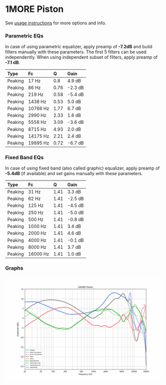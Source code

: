 # 1MORE Piston
See [usage instructions](https://github.com/jaakkopasanen/AutoEq#usage) for more options and info.

### Parametric EQs
In case of using parametric equalizer, apply preamp of **-7.2dB** and build filters manually
with these parameters. The first 5 filters can be used independently.
When using independent subset of filters, apply preamp of **-7.1 dB**.

| Type    | Fc       |    Q | Gain    |
|:--------|:---------|:-----|:--------|
| Peaking | 17 Hz    | 0.8  | 4.9 dB  |
| Peaking | 86 Hz    | 0.76 | -2.3 dB |
| Peaking | 219 Hz   | 0.58 | -5.4 dB |
| Peaking | 1438 Hz  | 0.53 | 5.0 dB  |
| Peaking | 10766 Hz | 1.77 | 6.7 dB  |
| Peaking | 2990 Hz  | 2.33 | 1.6 dB  |
| Peaking | 5558 Hz  | 3.09 | -3.6 dB |
| Peaking | 8715 Hz  | 4.93 | 2.0 dB  |
| Peaking | 14175 Hz | 2.21 | 2.4 dB  |
| Peaking | 19895 Hz | 0.72 | -6.7 dB |

### Fixed Band EQs
In case of using fixed band (also called graphic) equalizer, apply preamp of **-5.4dB**
(if available) and set gains manually with these parameters.

| Type    | Fc       |    Q | Gain    |
|:--------|:---------|:-----|:--------|
| Peaking | 31 Hz    | 1.41 | 3.3 dB  |
| Peaking | 62 Hz    | 1.41 | -2.5 dB |
| Peaking | 125 Hz   | 1.41 | -4.5 dB |
| Peaking | 250 Hz   | 1.41 | -5.0 dB |
| Peaking | 500 Hz   | 1.41 | -0.8 dB |
| Peaking | 1000 Hz  | 1.41 | 3.4 dB  |
| Peaking | 2000 Hz  | 1.41 | 4.6 dB  |
| Peaking | 4000 Hz  | 1.41 | -0.1 dB |
| Peaking | 8000 Hz  | 1.41 | 3.7 dB  |
| Peaking | 16000 Hz | 1.41 | 1.0 dB  |

### Graphs
![](./1MORE%20Piston.png)